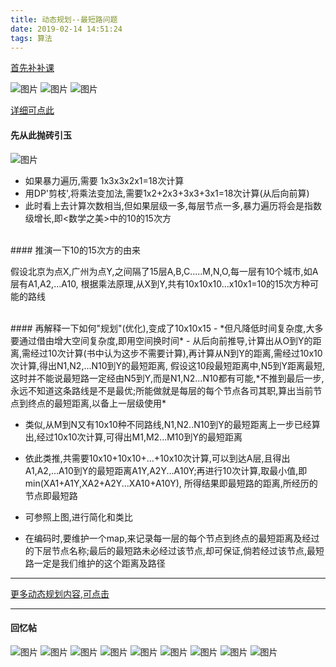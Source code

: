 ```yaml
---
title: 动态规划--最短路问题
date: 2019-02-14 14:51:24
tags: 算法
---
```


[首先补补课](https://wenku.baidu.com/view/23bfcbd8534de518964bcf84b9d528ea81c72ff1.html)

![图片](动态规划-最短路问题/1.png)
![图片](动态规划-最短路问题/2.png)
![图片](动态规划-最短路问题/3.jpeg)

[详细可点此](http://www.cnblogs.com/KevinYang/archive/2009/02/01/1381805.html)

#### 先从此抛砖引玉
![图片](动态规划-最短路问题/4.jpeg)

- 如果暴力遍历,需要 1x3x3x2x1=18次计算
- 用DP'剪枝',将乘法变加法,需要1x2+2x3+3x3+3x1=18次计算(从后向前算)
- 此时看上去计算次数相当,但如果层级一多,每层节点一多,暴力遍历将会是指数级增长,即<数学之美>中的10的15次方

<br>
#### 推演一下10的15次方的由来

假设北京为点X,广州为点Y,之间隔了15层A,B,C.....M,N,O,每一层有10个城市,如A层有A1,A2,...A10,
根据乘法原理,从X到Y,共有10x10x10...x10x1=10的15次方种可能的路线

<br>
#### 再解释一下如何"规划"(优化),变成了10x10x15
- *但凡降低时间复杂度,大多要通过借由增大空间复杂度,即用空间换时间*
- 从后向前推导,计算出从O到Y的距离,需经过10次计算(书中认为这步不需要计算),再计算从N到Y的距离,需经过10x10次计算,得出N1,N2,...N10到Y的最短距离,
假设这10段最短距离中,N5到Y距离最短,这时并不能说最短路一定经由N5到Y,而是N1,N2...N10都有可能,*不推到最后一步,永远不知道这条路线是不是最优;所能做就是每层的每个节点各司其职,算出当前节点到终点的最短距离,以备上一层级使用*

- 类似,从M到N又有10x10种不同路线,N1,N2..N10到Y的最短距离上一步已经算出,经过10x10次计算,可得出M1,M2...M10到Y的最短距离

- 依此类推,共需要10x10+10x10+...+10x10次计算,可以到达A层,且得出A1,A2,...A10到Y的最短距离A1Y,A2Y...A10Y;再进行10次计算,取最小值,即min(XA1+A1Y,XA2+A2Y...XA10+A10Y),
所得结果即最短路的距离,所经历的节点即最短路

- 可参照上图,进行简化和类比
- 在编码时,要维护一个map,来记录每一层的每个节点到终点的最短距离及经过的下层节点名称;最后的最短路未必经过该节点,却可保证,倘若经过该节点,最短路一定是我们维护的这个距离及路径

---

[更多动态规划内容,可点击](https://wenku.baidu.com/view/4565d946f7ec4afe04a1dfa9.html)

---

#### 回忆帖

![图片](动态规划-最短路问题/a.png)
![图片](动态规划-最短路问题/b.png)
![图片](动态规划-最短路问题/c.png)
![图片](动态规划-最短路问题/d.png)
![图片](动态规划-最短路问题/e.png)
![图片](动态规划-最短路问题/f.png)
![图片](动态规划-最短路问题/g.png)
![图片](动态规划-最短路问题/h.png)
![图片](动态规划-最短路问题/i.png)